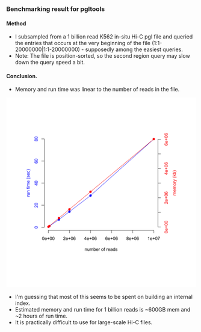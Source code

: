 
### Benchmarking result for pgltools

#### Method
* I subsampled from a 1 billion read K562 in-situ Hi-C pgl file and queried the entries that occurs at the very beginning of the file (1:1-20000000|1:1-20000000) - supposedly among the easiest queries.
* Note: The file is position-sorted, so the second region query may slow down the query speed a bit.

#### Conclusion.
* Memory and run time was linear to the number of reads in the file. 

![](pgltools_benchmarking/pgltools_benchmarking.20170427.png)

* I'm guessing that most of this seems to be spent on building an internal index.
* Estimated memory and run time for 1 billion reads is ~600GB mem and ~2 hours of run time.
* It is practically difficult to use for large-scale Hi-C files.

